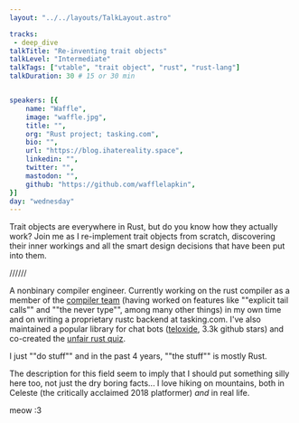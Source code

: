 ```yaml
---
layout: "../../layouts/TalkLayout.astro"

tracks: 
 - deep_dive
talkTitle: "Re-inventing trait objects"
talkLevel: "Intermediate"
talkTags: ["vtable", "trait object", "rust", "rust-lang"]
talkDuration: 30 # 15 or 30 min


speakers: [{
    name: "Waffle",
    image: "waffle.jpg",
    title: "",
    org: "Rust project; tasking.com",
    bio: "",
    url: "https://blog.ihatereality.space",
    linkedin: "",
    twitter: "",
    mastodon: "",
    github: "https://github.com/wafflelapkin",
}]
day: "wednesday"
---
```


Trait objects are everywhere in Rust, but do you know how they actually work? Join me as I re-implement trait objects from scratch, discovering their inner workings and all the smart design decisions that have been put into them.

//////

A nonbinary compiler engineer. Currently working on the rust compiler as a member of the [compiler team](https://www.rust-lang.org/governance/teams/compiler#team-compiler) (having worked on features like ""explicit tail calls"" and ""the never type"", among many other things) in my own time and on writing a proprietary rustc backend at tasking.com. I've also maintained a popular library for chat bots ([teloxide](https://lib.rs/crates/teloxide), 3.3k github stars) and co-created the [unfair rust quiz](https://this.quiz.is.fckn.gay).

I just ""do stuff"" and in the past 4 years, ""the stuff"" is mostly Rust.

The description for this field seem to imply that I should put something silly here too, not just the dry boring facts... I love hiking on mountains, both in Celeste (the critically acclaimed 2018 platformer) *and* in real life.

meow :3

